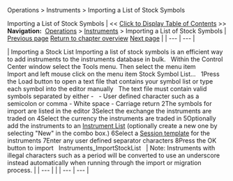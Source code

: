 ﻿
Operations \> Instruments \> Importing a List of Stock Symbols

Importing a List of Stock Symbols
| \<\< [Click to Display Table of Contents](importing_a_list_of_stock_symb.md) \>\> **Navigation:**     [Operations](operations-1.md) \> [Instruments](instruments-1.md) \> Importing a List of Stock Symbols | [Previous page](tradestation_symbol_mapping-1.md) [Return to chapter overview](instruments-1.md) [Next page](level_ii-1.md) |
| --- | --- |

| Importing a Stock List Importing a list of stock symbols is an efficient way to add instruments to the instruments database in bulk.   Within the Control Center window select the Tools menu. Then select the menu item Import and left mouse click on the menu item Stock Symbol List...   1Press the Load button to open a text file that contains your symbol list or type each symbol into the editor manually   The text file must contain valid symbols separated by either \-   - User defined character such as a semicolon or comma - White space - Carriage return 2The symbols for import are listed in the editor 3Select the exchange the instruments are traded on 4Select the currency the instruments are traded in 5Optionally add the instruments to an [Instrument List](instrument_lists-1.md) (optionally create a new one by selecting "New" in the combo box.) 6Select a [Session template](trading_hours-1.md) for the instruments 7Enter any user defined separator characters 8Press the OK button to import   Instruments_ImportStockList     | Note: Instruments with illegal characters such as a period will be converted to use an underscore instead automatically when running through the import or migration process. | | --- | |
| --- | --- |
